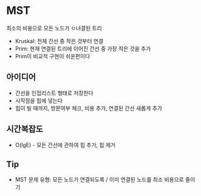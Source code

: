 # MST

최소의 비용으로 모든 노드가 ㅇ녀결된 트리

- Kruskal: 전체 간선 중 작은 것부터 연결
- Prim: 현재 연결된 트리에 이어진 간선 중 가장 작은 것을 추가
- Prim이 비교적 구현이 쉬운편이다

## 아이디어
- 간선을 인접리스트 형태로 저장한다
- 시작점을 힙에 넣는다
- 힙이 빌 때까지, 방문여부 체크, 비용 추가, 연결된 간선 새롭게 추가

## 시간복잡도
- O(lgE) - 모든 간선에 관하여 힙 추가, 힙 제거

## Tip
- MST 문제 유형: 모든 노드가 연결되도록 / 이미 연결된 노드를 최소 비용으로 줄이기
